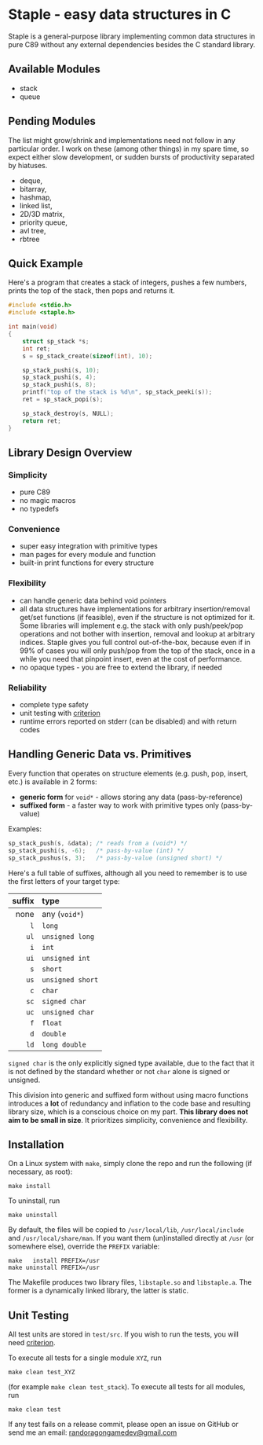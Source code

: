 # Staple - easy data structures in C

Staple is a general-purpose library implementing common data structures in pure
C89 without any external dependencies besides the C standard library.

## Available Modules

- stack
- queue

## Pending Modules

The list might grow/shrink and implementations need not follow in any particular
order. I work on these (among other things) in my spare time, so expect either
slow development, or sudden bursts of productivity separated by hiatuses.

- deque,
- bitarray,
- hashmap,
- linked list,
- 2D/3D matrix,
- priority queue,
- avl tree,
- rbtree

## Quick Example

Here's a program that creates a stack of integers, pushes a few numbers, prints
the top of the stack, then pops and returns it.

```c
#include <stdio.h>
#include <staple.h>

int main(void)
{
	struct sp_stack *s;
	int ret;
	s = sp_stack_create(sizeof(int), 10);

	sp_stack_pushi(s, 10);
	sp_stack_pushi(s, 4);
	sp_stack_pushi(s, 8);
	printf("top of the stack is %d\n", sp_stack_peeki(s));
	ret = sp_stack_popi(s);

	sp_stack_destroy(s, NULL);
	return ret;
}
```

## Library Design Overview

### Simplicity

- pure C89
- no magic macros
- no typedefs

### Convenience

- super easy integration with primitive types
- man pages for every module and function
- built-in print functions for every structure

### Flexibility

- can handle generic data behind void pointers
- all data structures have implementations for arbitrary insertion/removal
  get/set functions (if feasible), even if the structure is not optimized for
  it. Some libraries will implement e.g. the stack with only push/peek/pop
  operations and not bother with insertion, removal and lookup at arbitrary
  indices. Staple gives you full control out-of-the-box, because even if in
  99% of cases you will only push/pop from the top of the stack, once in a while
  you need that pinpoint insert, even at the cost of performance.
- no opaque types - you are free to extend the library, if needed

### Reliability

- complete type safety
- unit testing with [criterion](https://github.com/Snaipe/Criterion)
- runtime errors reported on stderr (can be disabled) and with return codes

## Handling Generic Data vs. Primitives

Every function that operates on structure elements (e.g. push, pop, insert,
etc.) is available in 2 forms:

- **generic form** for `void*` - allows storing any data (pass-by-reference)
- **suffixed form** - a faster way to work with primitive types only
  (pass-by-value)

Examples:

```c
sp_stack_push(s, &data); /* reads from a (void*) */
sp_stack_pushi(s, -6);   /* pass-by-value (int) */
sp_stack_pushus(s, 3);   /* pass-by-value (unsigned short) */
```

Here's a full table of suffixes, although all you need to remember is to use the
first letters of your target type:

suffix | type
---: | :---
none | any (`void*`)
`l` | `long`
`ul` | `unsigned long`
`i` | `int`
`ui` | `unsigned int`
`s` | `short`
`us` | `unsigned short`
`c` | `char`
`sc` | `signed char`
`uc` | `unsigned char`
`f` | `float`
`d` | `double`
`ld` | `long double`

`signed char` is the only explicitly signed type available, due to the fact that
it is not defined by the standard whether or not `char` alone is signed or
unsigned.

This division into generic and suffixed form without using macro functions
introduces a **lot** of redundancy and inflation to the code base and resulting
library size, which is a conscious choice on my part. **This library does not aim
to be small in size**. It prioritizes simplicity, convenience and flexibility.

## Installation

On a Linux system with `make`, simply clone the repo and run the following (if
necessary, as root):

	make install

To uninstall, run

	make uninstall

By default, the files will be copied to `/usr/local/lib`, `/usr/local/include`
and `/usr/local/share/man`. If you want them (un)installed directly at
`/usr` (or somewhere else),
override the `PREFIX` variable:

	make   install PREFIX=/usr
	make uninstall PREFIX=/usr

The Makefile produces two library files, `libstaple.so` and `libstaple.a`. The former
is a dynamically linked library, the latter is static.

## Unit Testing

All test units are stored in `test/src`. If you wish to run the tests, you will
need [criterion](https://github.com/Snaipe/Criterion).

To execute all tests for a single module `XYZ`, run

	make clean test_XYZ

(for example `make clean test_stack`). To execute all tests for all
modules, run

	make clean test

If any test fails on a release commit, please open an issue on GitHub or send me
an email: <randoragongamedev@gmail.com>

